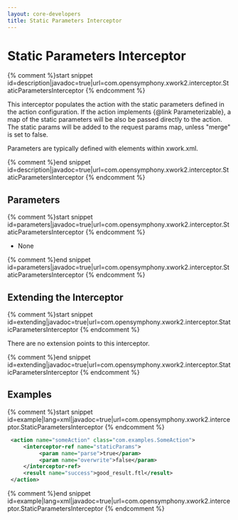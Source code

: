 ```yaml
---
layout: core-developers
title: Static Parameters Interceptor
---
```


# Static Parameters Interceptor



{% comment %}start snippet id=description|javadoc=true|url=com.opensymphony.xwork2.interceptor.StaticParametersInterceptor {% endcomment %}
<p>
 This interceptor populates the action with the static parameters defined in the action configuration. If the action
 implements {@link Parameterizable}, a map of the static parameters will be also be passed directly to the action.
 The static params will be added to the request params map, unless "merge" is set to false.

 <p> Parameters are typically defined with <param> elements within xwork.xml.</p>

</p>
{% comment %}end snippet id=description|javadoc=true|url=com.opensymphony.xwork2.interceptor.StaticParametersInterceptor {% endcomment %}

## Parameters



{% comment %}start snippet id=parameters|javadoc=true|url=com.opensymphony.xwork2.interceptor.StaticParametersInterceptor {% endcomment %}
<p>
 <ul>

 <li>None</li>

 </ul>

</p>
{% comment %}end snippet id=parameters|javadoc=true|url=com.opensymphony.xwork2.interceptor.StaticParametersInterceptor {% endcomment %}

## Extending the Interceptor



{% comment %}start snippet id=extending|javadoc=true|url=com.opensymphony.xwork2.interceptor.StaticParametersInterceptor {% endcomment %}
<p>
 <p>There are no extension points to this interceptor.</p>

</p>
{% comment %}end snippet id=extending|javadoc=true|url=com.opensymphony.xwork2.interceptor.StaticParametersInterceptor {% endcomment %}

## Examples



{% comment %}start snippet id=example|lang=xml|javadoc=true|url=com.opensymphony.xwork2.interceptor.StaticParametersInterceptor {% endcomment %}

```xml
 <action name="someAction" class="com.examples.SomeAction">
     <interceptor-ref name="staticParams">
          <param name="parse">true</param>
          <param name="overwrite">false</param>
     </interceptor-ref>
     <result name="success">good_result.ftl</result>
 </action>

```

{% comment %}end snippet id=example|lang=xml|javadoc=true|url=com.opensymphony.xwork2.interceptor.StaticParametersInterceptor {% endcomment %}
